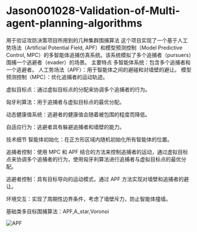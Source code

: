 # Jason001028-Validation-of-Multi-agent-planning-algorithms
用于验证攻防决策项目所用到的几种集群围捕算法
这个项目实现了一个基于人工势场法（Artificial Potential Field, APF）和模型预测控制（Model Predictive Control, MPC）的多智能体追捕仿真系统。该系统模拟了多个追捕者（pursuers）围捕一个逃避者（evader）的场景。
主要特点
多智能体系统：包含多个追捕者和一个逃避者。
人工势场法（APF）：用于智能体之间的避碰和对墙壁的避让。
模型预测控制（MPC）：优化追捕者的运动轨迹。

虚拟目标点：通过虚拟目标点的分配来协调多个追捕者的行为。

匈牙利算法：用于追捕者与虚拟目标点的最优分配。

动态健康值系统：逃避者的健康值会随着被包围的程度而降低。

自适应行为：逃避者具有躲避追捕者和墙壁的能力。

技术细节
智能体初始化：在正方形区域内随机初始化所有智能体的位置。

追捕者控制：使用 MPC 和 APF 结合的方法来控制追捕者的运动，通过虚拟目标点来协调多个追捕者的行为，使用匈牙利算法进行追捕者与虚拟目标点的最优分配。

逃避者控制：具有目标导向的运动模式，通过 APF 方法实现对墙壁和追捕者的避让。

环境交互：实现了周期性边界条件，考虑了墙壁斥力，防止智能体撞墙。

基础类多目标围捕算法：APF,A_star,Voronoi

![APF](https://github.com/user-attachments/assets/dd2a0854-f8ef-4d15-84f7-9d5ae6e448af)


